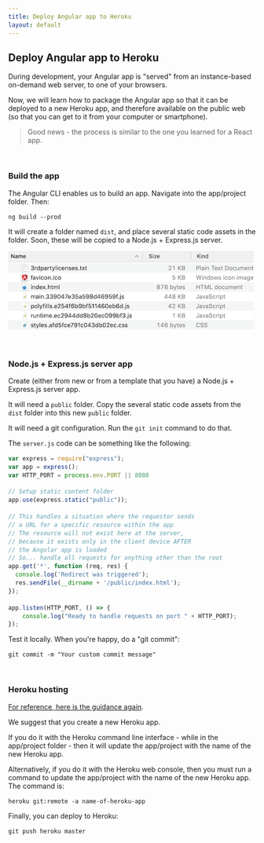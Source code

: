 ```yaml
---
title: Deploy Angular app to Heroku
layout: default
---
```


## Deploy Angular app to Heroku

During development, your Angular app is "served" from an instance-based on-demand web server, to one of your browsers. 

Now, we will learn how to package the Angular app so that it can be deployed to a new Heroku app, and therefore available on the public web (so that you can get to it from your computer or smartphone).

> Good news - the process is similar to the one you learned for a React app. 

<br>

### Build the app

The Angular CLI enables us to build an app. Navigate into the app/project folder. Then:

```
ng build --prod
```

It will create a folder named `dist`, and place several static code assets in the folder. Soon, these will be copied to a Node.js + Express.js server. 

![Angular build result](/media/angular-build-result.png)

<br>

### Node.js + Express.js server app

Create (either from new or from a template that you have) a Node.js + Express.js server app. 

It will need a `public` folder. Copy the several static code assets from the `dist` folder into this new `public` folder. 

It will need a git configuration. Run the `git init` command to do that. 

The `server.js` code can be something like the following:

```js
var express = require("express");
var app = express();
var HTTP_PORT = process.env.PORT || 8080

// Setup static content folder
app.use(express.static("public"));

// This handles a situation where the requestor sends
// a URL for a specific resource within the app
// The resource will not exist here at the server,
// because it exists only in the client device AFTER
// the Angular app is loaded
// So... handle all requests for anything other than the root
app.get('*', function (req, res) {
  console.log('Redirect was triggered');
  res.sendFile(__dirname + '/public/index.html');
});

app.listen(HTTP_PORT, () => {
    console.log("Ready to handle requests on port " + HTTP_PORT);
});
```

Test it locally. When you're happy, do a "git commit":
```
git commit -m "Your custom commit message"
```

<br>

### Heroku hosting

[For reference, here is the guidance again](http://zenit.senecac.on.ca/~patrick.crawford/index.php/web322/course-notes/getting-started-with-heroku/). 

We suggest that you create a new Heroku app. 

If you do it with the Heroku command line interface - while in the app/project folder - then it will update the app/project with the name of the new Heroku app. 

Alternatively, if you do it with the Heroku web console, then you must run a command to update the app/project with the name of the new Heroku app. The command is:
```
heroku git:remote -a name-of-heroku-app
```

Finally, you can deploy to Heroku:
```
git push heroku master
```

<br>
